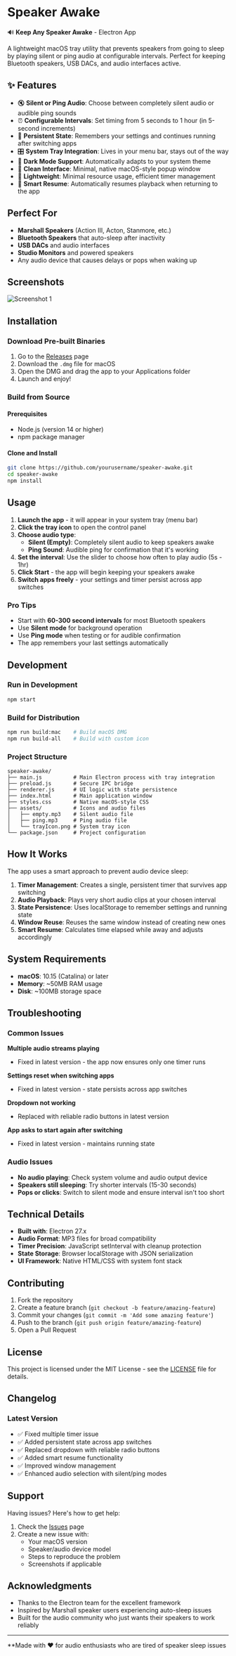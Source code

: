 # Speaker Awake

🔊 **Keep Any Speaker Awake** - Electron App

A lightweight macOS tray utility that prevents speakers from going to sleep by playing silent or ping audio at configurable intervals. Perfect for keeping Bluetooth speakers, USB DACs, and audio interfaces active.

## ✨ Features

- 🔇 **Silent or Ping Audio**: Choose between completely silent audio or audible ping sounds
- ⏰ **Configurable Intervals**: Set timing from 5 seconds to 1 hour (in 5-second increments)
- 💾 **Persistent State**: Remembers your settings and continues running after switching apps
- 🎛️ **System Tray Integration**: Lives in your menu bar, stays out of the way
- 🌙 **Dark Mode Support**: Automatically adapts to your system theme
- 📱 **Clean Interface**: Minimal, native macOS-style popup window
- 🚀 **Lightweight**: Minimal resource usage, efficient timer management
- 🔄 **Smart Resume**: Automatically resumes playback when returning to the app

## Perfect For

- **Marshall Speakers** (Action III, Acton, Stanmore, etc.)
- **Bluetooth Speakers** that auto-sleep after inactivity
- **USB DACs** and audio interfaces
- **Studio Monitors** and powered speakers
- Any audio device that causes delays or pops when waking up

## Screenshots

![Screenshot 1](screenshot.png)

## Installation

### Download Pre-built Binaries

1. Go to the [Releases](https://github.com/yourusername/speaker-awake/releases) page
2. Download the `.dmg` file for macOS
3. Open the DMG and drag the app to your Applications folder
4. Launch and enjoy!

### Build from Source

#### Prerequisites

- Node.js (version 14 or higher)
- npm package manager

#### Clone and Install

```bash
git clone https://github.com/yourusername/speaker-awake.git
cd speaker-awake
npm install
```

## Usage

1. **Launch the app** - it will appear in your system tray (menu bar)
2. **Click the tray icon** to open the control panel
3. **Choose audio type**:
   - **Silent (Empty)**: Completely silent audio to keep speakers awake
   - **Ping Sound**: Audible ping for confirmation that it's working
4. **Set the interval**: Use the slider to choose how often to play audio (5s - 1hr)
5. **Click Start** - the app will begin keeping your speakers awake
6. **Switch apps freely** - your settings and timer persist across app switches

### Pro Tips

- Start with **60-300 second intervals** for most Bluetooth speakers
- Use **Silent mode** for background operation
- Use **Ping mode** when testing or for audible confirmation
- The app remembers your last settings automatically

## Development

### Run in Development

```bash
npm start
```

### Build for Distribution

```bash
npm run build:mac    # Build macOS DMG
npm run build-all    # Build with custom icon
```

### Project Structure

```
speaker-awake/
├── main.js          # Main Electron process with tray integration
├── preload.js       # Secure IPC bridge
├── renderer.js      # UI logic with state persistence
├── index.html       # Main application window
├── styles.css       # Native macOS-style CSS
├── assets/          # Icons and audio files
│   ├── empty.mp3    # Silent audio file
│   ├── ping.mp3     # Ping audio file
│   └── trayIcon.png # System tray icon
└── package.json     # Project configuration
```

## How It Works

The app uses a smart approach to prevent audio device sleep:

1. **Timer Management**: Creates a single, persistent timer that survives app switching
2. **Audio Playback**: Plays very short audio clips at your chosen interval
3. **State Persistence**: Uses localStorage to remember settings and running state
4. **Window Reuse**: Reuses the same window instead of creating new ones
5. **Smart Resume**: Calculates time elapsed while away and adjusts accordingly

## System Requirements

- **macOS**: 10.15 (Catalina) or later
- **Memory**: ~50MB RAM usage
- **Disk**: ~100MB storage space

## Troubleshooting

### Common Issues

**Multiple audio streams playing**
- Fixed in latest version - the app now ensures only one timer runs

**Settings reset when switching apps**
- Fixed in latest version - state persists across app switches

**Dropdown not working**
- Replaced with reliable radio buttons in latest version

**App asks to start again after switching**
- Fixed in latest version - maintains running state

### Audio Issues

- **No audio playing**: Check system volume and audio output device
- **Speakers still sleeping**: Try shorter intervals (15-30 seconds)
- **Pops or clicks**: Switch to silent mode and ensure interval isn't too short

## Technical Details

- **Built with**: Electron 27.x
- **Audio Format**: MP3 files for broad compatibility
- **Timer Precision**: JavaScript setInterval with cleanup protection
- **State Storage**: Browser localStorage with JSON serialization
- **UI Framework**: Native HTML/CSS with system font stack

## Contributing

1. Fork the repository
2. Create a feature branch (`git checkout -b feature/amazing-feature`)
3. Commit your changes (`git commit -m 'Add some amazing feature'`)
4. Push to the branch (`git push origin feature/amazing-feature`)
5. Open a Pull Request

## License

This project is licensed under the MIT License - see the [LICENSE](LICENSE) file for details.

## Changelog

### Latest Version
- ✅ Fixed multiple timer issue
- ✅ Added persistent state across app switches
- ✅ Replaced dropdown with reliable radio buttons
- ✅ Added smart resume functionality
- ✅ Improved window management
- ✅ Enhanced audio selection with silent/ping modes

## Support

Having issues? Here's how to get help:

1. Check the [Issues](https://github.com/yourusername/speaker-awake/issues) page
2. Create a new issue with:
   - Your macOS version
   - Speaker/audio device model
   - Steps to reproduce the problem
   - Screenshots if applicable

## Acknowledgments

- Thanks to the Electron team for the excellent framework
- Inspired by Marshall speaker users experiencing auto-sleep issues
- Built for the audio community who just wants their speakers to work reliably

---

**Made with ❤️ for audio enthusiasts who are tired of speaker sleep issues
